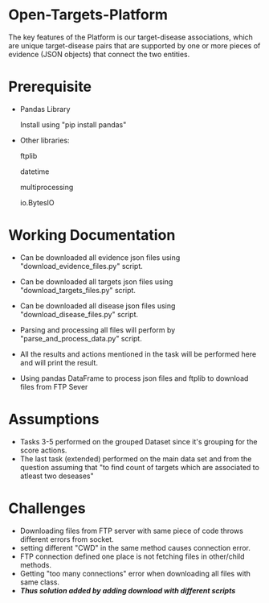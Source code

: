 # Open-Targets-Platform
The key features of the Platform is our target-disease associations, which are unique target-disease pairs that are supported by one or more pieces of evidence (JSON objects) that connect the two entities.


# Prerequisite

* Pandas Library

    Install using "pip install pandas"
 
* Other libraries:

     ftplib
     
     datetime
     
     multiprocessing
     
     io.BytesIO
     
 # Working Documentation
 
 * Can be downloaded all evidence json files using "download_evidence_files.py" script.
 * Can be downloaded all targets json files using "download_targets_files.py" script.
 * Can be downloaded all disease json files using "download_disease_files.py" script.
 
 * Parsing and processing all files will perform by "parse_and_process_data.py" script.
 * All the results and actions mentioned in the task will be performed here and will print the result.
 * Using pandas DataFrame to process json files and ftplib to download files from FTP Sever

# Assumptions

* Tasks 3-5 performed on the grouped Dataset since it's grouping for the score actions.
* The last task (extended) performed on the main data set and from the question assuming that "to find count of targets which are associated to atleast two deseases"

# Challenges
* Downloading files from FTP server with same piece of code throws different errors from socket.
* setting different "CWD" in the same method causes connection error.
* FTP connection defined one place is not fetching files in other/child methods.
* Getting "too many connections" error when downloading all files with same class.
* ___Thus solution added by adding download with different scripts___

